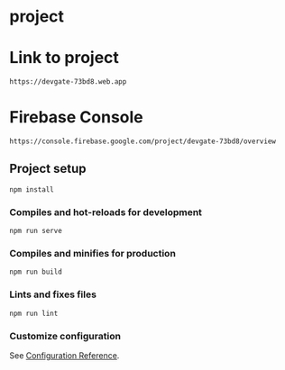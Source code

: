 # project
# Link to project

```
https://devgate-73bd8.web.app
```

# Firebase Console

```
https://console.firebase.google.com/project/devgate-73bd8/overview
```




## Project setup
```
npm install
```

### Compiles and hot-reloads for development
```
npm run serve
```

### Compiles and minifies for production
```
npm run build
```

### Lints and fixes files
```
npm run lint
```

### Customize configuration
See [Configuration Reference](https://cli.vuejs.org/config/).
